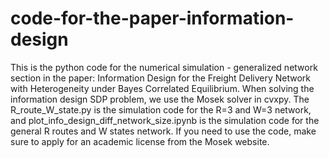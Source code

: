 # code-for-the-paper-information-design

This is the python code for the numerical simulation - generalized network section in the paper: Information Design for the Freight Delivery Network with Heterogeneity under Bayes Correlated Equilibrium. When solving the information design SDP problem, we use the Mosek solver in cvxpy. The R_route_W_state.py is the simulation code for the R=3 and W=3 network, and plot_info_design_diff_network_size.ipynb is the simulation code for the general R routes and W states network. If you need to use the code, make sure to apply for an academic license from the Mosek website. 
